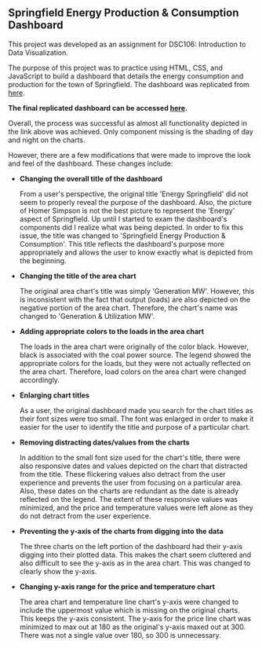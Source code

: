 ## Springfield Energy Production & Consumption Dashboard

This project was developed as an assignment for DSC106: Introduction to Data Visualization. 

The purpose of this project was to practice using HTML, CSS, and JavaScript to build a dashboard that details the energy consumption and production for the town of Springfield. The dashboard was replicated from [here](https://drive.google.com/file/d/1ecu-bUlnjURqP6_om8RfkK1n6y8PDHrw/view).

**The final replicated dashboard can be accessed [here](https://www.sanchezenrique.com/SpringfieldDashboard/).**

Overall, the process was successful as almost all functionality depicted in the link above was achieved. Only component missing is the shading of day and night on the charts.

However, there are a few modifications that were made to improve the look and feel of the dashboard. These changes include:

- **Changing the overall title of the dashboard**
  
  From a user's perspective, the original title 'Energy Springfield' did not seem to properly reveal the purpose of the dashboard. Also, the picture of Homer Simpson is not the best picture to represent the 'Energy' aspect of Springfield. Up until I started to exam the dashboard's components did I realize what was being depicted. In order to fix this issue, the title was changed to 'Springfield Energy Production & Consumption'. This title reflects the dashboard's purpose more appropriately and allows the user to know exactly what is depicted from the beginning.

- **Changing the title of the area chart**

  The original area chart's title was simply 'Generation MW'. However, this is inconsistent with the fact that output (loads) are also depicted on the negative portion of the area chart. Therefore, the chart's name was changed to 'Generation & Utilization MW'.

- **Adding appropriate colors to the loads in the area chart**

  The loads in the area chart were originally of the color black. However, black is associated with the coal power source. The legend showed the appropriate colors for the loads, but they were not actually reflected on the area chart. Therefore, load colors on the area chart were changed accordingly.

- **Enlarging chart titles**
  
  As a user, the original dashboard made you search for the chart titles as their font sizes were too small. The font was enlarged in order to make it easier for the user to identify the title and purpose of a particular chart.

- **Removing distracting dates/values from the charts**

  In addition to the small font size used for the chart's title, there were also responsive dates and values depicted on the chart that distracted from the title. These flickering values also detract from the user experience and prevents the user from focusing on a particular area. Also, these dates on the charts are redundant as the date is already reflected on the legend. The extent of these responsive values was minimized, and the price and temperature values were left alone as they do not detract from the user experience.

- **Preventing the y-axis of the charts from digging into the data**

  The three charts on the left portion of the dashboard had their y-axis digging into their plotted data. This makes the chart seem cluttered and also difficult to see the y-axis as in the area chart. This was changed to clearly show the y-axis.

- **Changing y-axis range for the price and temperature chart**
  
  The area chart and temperature line chart's y-axis were changed to include the uppermost value which is missing on the original charts. This keeps the y-axis consistent. The y-axis for the price line chart was minimized to max out at 180 as the original's y-axis maxed out at 300. There was not a single value over 180, so 300 is unnecessary.
  
